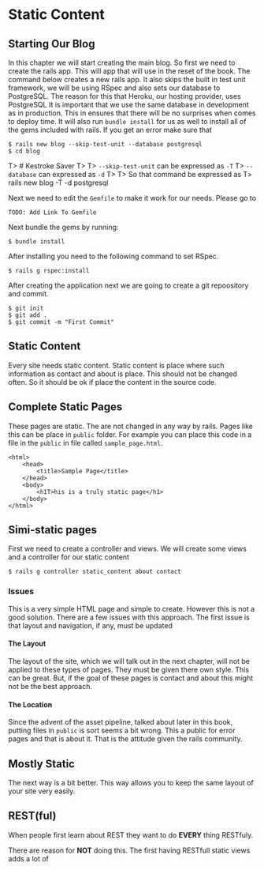 # Static Content

## Starting Our Blog
In this chapter we will start creating the main blog. So first we need to create the rails app. This will app that will use in the reset of the book. The command below creates a new rails app. It also skips the built in test unit framework, we will be using RSpec and also sets our database to PostgreSQL. The reason for this that Heroku, our hosting provider, uses PostgreSQL It is important that we use the same database in development as in production. This in ensures that there will be no surprises when comes to deploy time. It will also run `bundle install` for us as well to install all of the gems included with rails. If you get an error make sure that

	$ rails new blog --skip-test-unit --database postgresql
	$ cd blog
T> # Kestroke Saver
T>
T> `--skip-test-unit` can be expressed as `-T`
T> `--database` can expressed as `-d`
T>
T> So that command be expressed as
T> rails new blog -T -d postgresql

Next we need to edit the `Gemfile` to make it work for our needs. Please go to

	TODO: Add Link To Gemfile

Next bundle the gems by running:

	$ bundle install

After installing you need to the following command to set RSpec.

	$ rails g rspec:install

After creating the application next we are going to create a git repoository and commit.

	$ git init
	$ git add .
	$ git commit -m "First Commit"

## Static Content
Every site needs static content. Static content is place where such information as contact and about is place. This should not be changed often. So it should be ok if place the content in the source code.


## Complete Static Pages

These pages are static. The are not changed in any way by rails. Pages like this can be place in `public` folder. For example you can place this code in a file in the `public` in file called `sample_page.html`.

	<html>
		<head>
			<title>Sample Page</title>
		</head>
		<body>
			<h1T>his is a truly static page</h1>
		</body>
	</html>

## Simi-static pages 
First we need to create a controller and views. We will create some views and a controller for our static content

    $ rails g controller static_content about contact


### Issues
This is a very simple HTML page and simple to create. However this is not a good solution. There are a few issues with this approach. The first issue is that layout and navigation, if any, must be updated

#### The Layout
The layout of the site, which we will talk out in the next chapter, will not be applied to these types of pages. They must be given there own style. This can be great.
But, if the goal of these pages is contact and about this might not be the best approach.

#### The Location
Since the advent of the asset pipeline, talked about later in this book, putting files in `public` is sort seems a bit wrong. This a public for error pages and that is about it. That is the attitude given the rails community.

## Mostly Static
The next way is a bit better. This way allows you to keep the same layout of your site very easily.

## REST(ful)
When people first learn about REST they want to do **EVERY** thing RESTfuly.

There are reason for **NOT** doing this. The first having RESTfull static views adds a lot of
